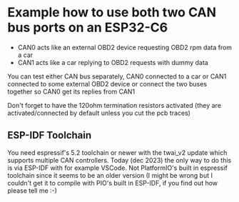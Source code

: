 # Example how to use both two CAN bus ports on an ESP32-C6
  
- CAN0 acts like an external OBD2 device requesting OBD2 rpm data from a car
- CAN1 acts like a car replying to OBD2 requests with dummy data
  
You can test either CAN bus separately, CAN0 connected to a car or CAN1 connected to some external OBD2 device
or connect the two buses together so CAN0 get its replies from CAN1  
  
Don't forget to have the 120ohm termination resistors activated (they are activated/connected by default unless you cut the pcb traces)

## ESP-IDF Toolchain
You need espressif's 5.2 toolchain or newer with the twai_v2 update which supports multiple CAN controllers. Today (dec 2023) the only way to do this is via ESP-IDF with for example VSCode. Not PlatformIO's built in espressif toolchain since it seems to be an older version (I might be wrong but I couldn't get it to compile with PIO's built in ESP-IDF, if you find out how please tell me :-)
